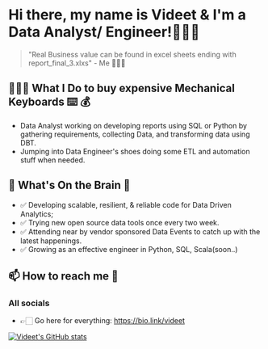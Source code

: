 
# Hi there, my name is Videet & I'm a Data Analyst/ Engineer!🧑🏻‍💻 
> "Real Business value can be found in excel sheets ending with report_final_3.xlxs" - Me 🤷🏻‍♂️

## 🧑🏻‍💻 What I Do to buy expensive Mechanical Keyboards ⌨️ 💰
* Data Analyst working on developing reports using SQL or Python by gathering requirements, collecting Data, and transforming data using DBT.
* Jumping into Data Engineer's shoes doing some ETL and automation stuff when needed.

## 🤔  What's On the Brain 🧠 

* ✅ Developing scalable, resilient, & reliable code for Data Driven Analytics;
* ✅ Trying new open source data tools once every two week.
* ✅ Attending near by vendor sponsored Data Events to catch up with the latest happenings.
* ✅ Growing as an effective engineer in Python, SQL, Scala(soon..)

## 📫 How to reach me 💬 
### All socials
* 👉🏻 Go here for everything: https://bio.link/videet


[![Videet's GitHub stats](https://github-readme-stats.vercel.app/api?username=videetm)](https://github.com/anuraghazra/github-readme-stats) 
